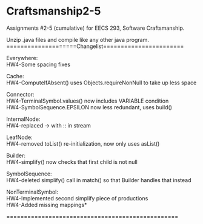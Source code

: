 # Craftsmanship2-5
Assignments #2-5 (cumulative) for EECS 293, Software Craftsmanship.


Unzip .java files and compile like any other java program.  
====================Changelist=======================

Everywhere:  
HW4-Some spacing fixes  

Cache:   
HW4-ComputeIfAbsent() uses Objects.requireNonNull to take up less space  

Connector:  
HW4-TerminalSymbol.values() now includes VARIABLE condition  
HW4-SymbolSequence.EPSILON now less redundant, uses build()  

InternalNode:  
HW4-replaced -> with :: in stream  

LeafNode:  
HW4-removed toList() re-initialization, now only uses asList()  

Builder:  
HW4-simplify() now checks that first child is not null   

SymbolSequence:  
HW4-deleted simplify() call in match() so that Builder handles that instead  

NonTerminalSymbol:  
HW4-Implemented second simplify piece of productions  
HW4-Added missing mappings*  

=================================================